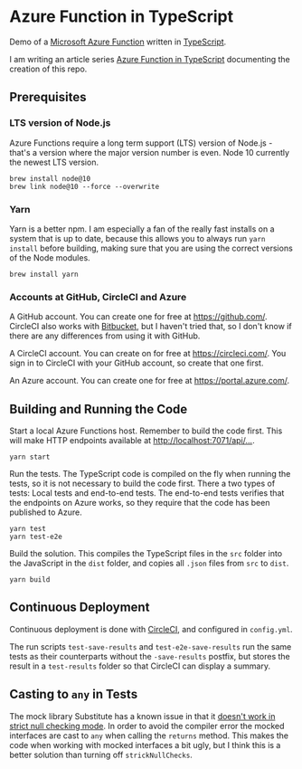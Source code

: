 # Azure Function in TypeScript

Demo of a [Microsoft Azure Function](https://docs.microsoft.com/en-us/azure/azure-functions/functions-overview) written in [TypeScript](https://www.typescriptlang.org/).

I am writing an article series [Azure Function in TypeScript](https://janaagaard.com/blog/2019-06-12-azure-functions-in-typescript) documenting the creation of this repo.

## Prerequisites

### LTS version of Node.js

Azure Functions require a long term support (LTS) version of Node.js - that's a version where the major version number is even. Node 10 currently the newest LTS version.

    brew install node@10
    brew link node@10 --force --overwrite

### Yarn

Yarn is a better npm. I am especially a fan of the really fast installs on a system that is up to date, because this allows you to always run `yarn install` before building, making sure that you are using the correct versions of the Node modules.

    brew install yarn

### Accounts at GitHub, CircleCI and Azure

A GitHub account. You can create one for free at <https://github.com/>. CircleCI also works with [Bitbucket](https://bitbucket.com), but I haven't tried that, so I don't know if there are any differences from using it with GitHub.

A CircleCI account. You can create on for free at <https://circleci.com/>. You sign in to CircleCI with your GitHub account, so create that one first.

An Azure account. You can create one for free at <https://portal.azure.com/>.

## Building and Running the Code

Start a local Azure Functions host. Remember to build the code first. This will make HTTP endpoints available at <http://localhost:7071/api/...>.

    yarn start

Run the tests. The TypeScript code is compiled on the fly when running the tests, so it is not necessary to build the code first. There a two types of tests: Local tests and end-to-end tests. The end-to-end tests verifies that the endpoints on Azure works, so they require that the code has been published to Azure.

    yarn test
    yarn test-e2e

Build the solution. This compiles the TypeScript files in the `src` folder into the JavaScript in the `dist` folder, and copies all `.json` files from `src` to `dist`.

    yarn build

## Continuous Deployment

Continuous deployment is done with [CircleCI](https://circleci.com/), and configured in `config.yml`.

The run scripts `test-save-results` and `test-e2e-save-results` run the same tests as their counterparts without the `-save-results` postfix, but stores the result in a `test-results` folder so that CircleCI can display a summary.

## Casting to `any` in Tests

The mock library Substitute has a known issue in that it [doesn't work in strict null checking mode](https://github.com/ffMathy/FluffySpoon.JavaScript.Testing.Faking#strict-mode). In order to avoid the compiler error the mocked interfaces are cast to `any` when calling the `returns` method. This makes the code when working with mocked interfaces a bit ugly, but I think this is a better solution than turning off `strickNullChecks`.
